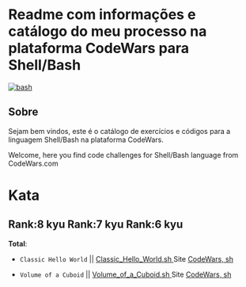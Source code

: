 # Readme com informações e catálogo do meu processo na plataforma CodeWars para Shell/Bash

<a href="https://www.codewars.com/users/arthurdduarte" target="_blank" rel="noreferrer"> <img src="https://www.codewars.com/users/arthurdduarte/badges/small" alt="bash"/> </a>

## Sobre
Sejam bem vindos, este é o catálogo de exercícios e códigos para a linguagem Shell/Bash na plataforma CodeWars.

Welcome, here you find code challenges for Shell/Bash language from CodeWars.com

# Kata
## Rank:8 kyu  Rank:7 kyu  Rank:6 kyu   
**Total**: 

* `Classic Hello World` || [  Classic_Hello_World.sh  ](https://github.com/arthurddduarte86/CodeWars-sh/blob/main/Code-sh/Classic_Hello_World.sh)  Site [CodeWars, sh  ](https://www.codewars.com/kata/57036f007fd72e3b77000023/train/shell)

* `Volume of a Cuboid` || [  Volume_of_a_Cuboid.sh  ](https://github.com/arthurddduarte86/CodeWars-sh/blob/main/Code-sh/Volume_of_a_Cuboid.sh)  Site [CodeWars, sh  ](https://www.codewars.com/kata/58261acb22be6e2ed800003a/train/shell)

